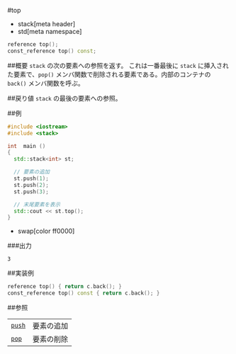 #top
* stack[meta header]
* std[meta namespace]

```cpp
reference top();
const_reference top() const;
```

##概要
`stack` の次の要素への参照を返す。
これは一番最後に `stack` に挿入された要素で、`pop()` メンバ関数で削除される要素である。内部のコンテナの `back()` メンバ関数を呼ぶ。


##戻り値
`stack` の最後の要素への参照。


##例

```cpp
#include <iostream>
#include <stack>

int  main ()
{
  std::stack<int> st;

  // 要素の追加
  st.push(1);
  st.push(2);
  st.push(3);

  // 末尾要素を表示
  std::cout << st.top();
}
```
* swap[color ff0000]


###出力
```
3
```

##実装例
```cpp
reference top() { return c.back(); }
const_reference top() const { return c.back(); }
```

##参照

| | |
|---------------------------------------------------------------------------------|--------------------------------------------|
| [`push`](./push.md) | 要素の追加 |
| [`pop`](./pop.md) | 要素の削除  |


